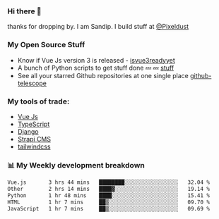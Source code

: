 ### Hi there 👋

thanks for dropping by.
I am Sandip. I build stuff at [@Pixeldust](github.com/pixeldust-in/)

###  **My Open Source Stuff**

 - Know if Vue Js version 3 is released -  [isvue3readyyet](https://github.com/sandiprb/isvue3readyyet)
 - A bunch of Python scripts to get stuff done 💤 💤 [stuff](https://github.com/sandiprb/stuff)
 - See all your starred Github repositories at one single place [github-telescope](https://github.com/sandiprb/github-telescope)



###  **My tools of trade:**
 - [Vue Js](https://github.com/vuejs/vue/)
 - [TypeScript](https://github.com/microsoft/TypeScript)
 - [Django](github.com/django/django)
 - [Strapi CMS](github.com/strapi/strapi)
 - [tailwindcss](https://github.com/tailwindlabs/tailwindcss)


###  📊 **My Weekly development breakdown**
<!--START_SECTION:waka-->

```txt
Vue.js       3 hrs 44 mins   ████████░░░░░░░░░░░░░░░░░   32.04 %
Other        2 hrs 14 mins   ████▓░░░░░░░░░░░░░░░░░░░░   19.14 %
Python       1 hr 48 mins    ████░░░░░░░░░░░░░░░░░░░░░   15.41 %
HTML         1 hr 7 mins     ██▒░░░░░░░░░░░░░░░░░░░░░░   09.70 %
JavaScript   1 hr 7 mins     ██▒░░░░░░░░░░░░░░░░░░░░░░   09.69 %
```

<!--END_SECTION:waka-->
